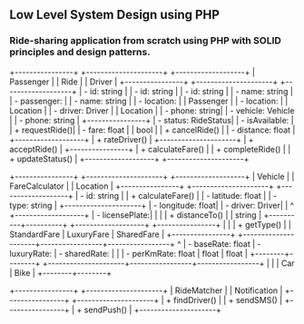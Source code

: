
## Low Level System Design using PHP
### Ride-sharing application from scratch using PHP with SOLID principles and design patterns. 


+----------------+       +---------------------+       +-------------------+
|    Passenger   |       |        Ride         |       |      Driver       |
+----------------+       +---------------------+       +-------------------+
| - id: string   |       | - id: string        |       | - id: string      |
| - name: string |       | - passenger:        |       | - name: string    |
| - location:    |       |   Passenger         |       | - location:       |
|   Location     |       | - driver: Driver    |       |   Location        |
| - phone: string|       | - vehicle: Vehicle  |       | - phone: string   |
+----------------+       | - status: RideStatus|       | - isAvailable:    |
| + requestRide()|       | - fare: float       |       |   bool            |
| + cancelRide() |       | - distance: float   |       +-------------------+
| + rateDriver() |       +---------------------+       | + acceptRide()   |
+----------------+       | + calculateFare()   |       | + completeRide() |
                         | + updateStatus()    |       +-------------------+
                         +---------------------+

+----------------+       +---------------------+       +-------------------+
|    Vehicle     |       |   FareCalculator    |       |    Location       |
+----------------+       +---------------------+       +-------------------+
| - id: string   |       | + calculateFare()   |       | - latitude: float |
| - type: string |       +---------------------+       | - longitude: float|
| - driver: Driver|      |          ^                 +-------------------+
| - licensePlate:|       |          |                 | + distanceTo()   |
|   string       |       +----------+----------+      +-------------------+
+----------------+       |                     |
| + getType()    |       | StandardFare       | LuxuryFare       | SharedFare      |
+----------------+       +---------------------+-----------------+-----------------+
         ^               | - baseRate: float  | - luxuryRate:   | - sharedRate:   |
         |               | - perKmRate: float |   float         |   float         |
+--------+--------+      +---------------------+-----------------+-----------------+
|                 |
| Car    |   Bike |
+--------+--------+

+----------------+       +---------------------+
|  RideMatcher   |       |   Notification      |
+----------------+       +---------------------+
| + findDriver() |       | + sendSMS()         |
+----------------+       | + sendPush()        |
                         +---------------------+
